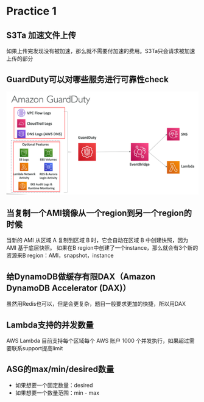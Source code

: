 # Practice 1
## S3Ta 加速文件上传
如果上传完发现没有被加速，那么就不需要付加速的费用。S3Ta只会请求被加速上传的部分

## GuardDuty可以对哪些服务进行可靠性check
![img_85.png](img_85.png)

## 当复制一个AMI镜像从一个region到另一个region的时候
当新的 AMI 从区域 A 复制到区域 B 时，它会自动在区域 B 中创建快照，因为 AMI 基于底层快照。
如果在B region中创建了一个instance，那么就会有3个新的资源来B region：AMI，snapshot，instance

## 给DynamoDB做缓存有限DAX（Amazon DynamoDB Accelerator (DAX)）
虽然用Redis也可以，但是会更复杂，题目一般要求更加的快捷，所以用DAX

## Lambda支持的并发数量
AWS Lambda 目前支持每个区域每个 AWS 账户 1000 个并发执行，如果超过需要联系support提高limit

## ASG的max/min/desired数量
- 如果想要一个固定数量：desired
- 如果想要一个数量范围：min - max

## 